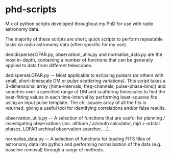 # phd-scripts
Mix of python scripts developed throughout my PhD  for use with radio astronomy data.

The majority of these scripts are short, quick scripts to perform repeatable tasks on radio astronomy data (often specific for my use).

dedidisperseLOFAR.py, observation_utils.py and normalise_data.py are the most in-depth, containing a number of functions that can be generally applied to data from different telescopes.

dedisperseLOFAR.py  --  Most applicable to eclipsing pulsars (or others with small, short-timescale DM or pulse scattering variations). This script takes a 3-dimensional array ((time-intervals, freq-channels, pulse-phase-bins)) and searches over a specified range of DM and scattering timescales to find the best-fitting values in each time-interval by performing least-squares fits using an input pulse template. The chi-square array of all the fits is returned, giving a useful tool for identifying correlations and/or false results.

observation_utils.py  --  A selection of functions that are useful for planning / investigating observations (inc. altitude / azimuth calculator, mjd > orbital phases, LOFAR archival observation searcher, ...).

normalise_data.py  --  A selection of functions for loading FITS files of astronomy data into python and performing normalisation of the data (e.g. baseline removal) through a range of methods.
